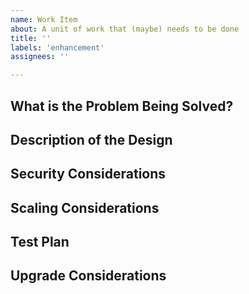 ```yaml
---
name: Work Item
about: A unit of work that (maybe) needs to be done
title: ''
labels: 'enhancement'
assignees: ''

---
```


## What is the Problem Being Solved?

## Description of the Design

## Security Considerations

## Scaling Considerations

## Test Plan

## Upgrade Considerations
